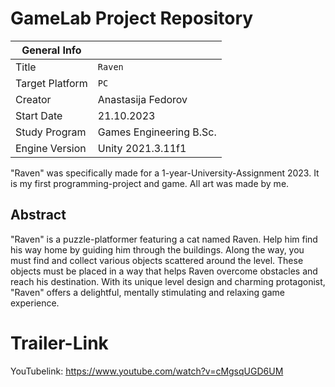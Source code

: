 # GameLab Project Repository

|  General Info  | |
| ---|---|
| Title | `Raven` |
| Target Platform | `PC` |
| Creator | Anastasija Fedorov |
| Start Date | 21.10.2023 |
| Study Program | Games Engineering B.Sc.|
| Engine Version | Unity 2021.3.11f1|

"Raven" was specifically made for a 1-year-University-Assignment 2023.
It is my first programming-project and game.
All art was made by me.
 
## Abstract

"Raven" is a puzzle-platformer featuring a cat named Raven.
Help him find his way home by guiding him through the buildings. Along the way, you must find and collect various objects scattered around the level. 
These objects must be placed in a way that helps Raven overcome obstacles and reach his destination. 
With its unique level design and charming protagonist, "Raven" offers a delightful, mentally stimulating and relaxing game experience.

# Trailer-Link
YouTubelink: https://www.youtube.com/watch?v=cMgsqUGD6UM




